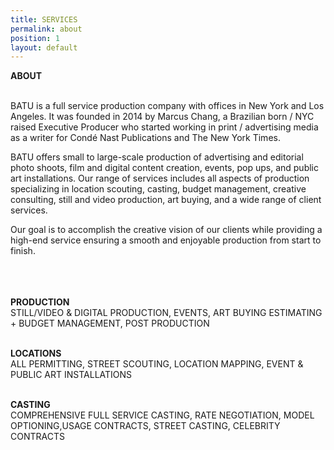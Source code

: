 ```yaml
---
title: SERVICES
permalink: about
position: 1
layout: default
---
```


**ABOUT**<br><br>

BATU is a full service production company with offices in New York and Los Angeles. It was founded in 2014 by Marcus Chang, a Brazilian born / NYC raised Executive Producer who started working in print / advertising media as a writer for Condé Nast Publications and The New York Times.

BATU offers small to large-scale production of advertising and editorial photo shoots, film and digital content creation, events, pop ups, and public art installations.  Our range of services includes all aspects of production specializing in location scouting, casting, budget management, creative consulting, still and video production, art buying, and a wide range of client services.

Our goal is to accomplish the creative vision of our clients while providing a high-end service ensuring a smooth and enjoyable production from start to finish.
<br><br><br><br>





**PRODUCTION**\
STILL/VIDEO & DIGITAL PRODUCTION, EVENTS, ART BUYING
ESTIMATING \+ BUDGET MANAGEMENT, POST PRODUCTION<br><br>



**LOCATIONS**\
ALL PERMITTING, STREET SCOUTING, LOCATION MAPPING, EVENT & PUBLIC ART INSTALLATIONS<br><br>


**CASTING**\
COMPREHENSIVE FULL SERVICE CASTING, RATE NEGOTIATION, MODEL OPTIONING,USAGE CONTRACTS, STREET CASTING, CELEBRITY CONTRACTS